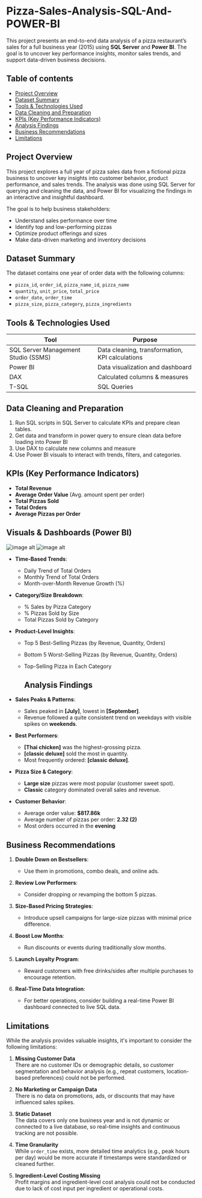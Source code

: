 # Pizza-Sales-Analysis-SQL-And-POWER-BI
This project presents an end-to-end data analysis of a pizza restaurant’s sales for a full business year (2015) using **SQL Server** and **Power BI**. The goal is to uncover key performance insights, monitor sales trends, and support data-driven business decisions.

## Table of contents

- [Project Overview](Project-Overview)
- [Dataset Summary](Dataset-Summary)
- [Tools & Technologies Used](Tools-&-Technologies-Used)
- [Data Cleaning and Preparation](Data-Cleaning-and-Preparation)
- [ KPIs (Key Performance Indicators)]( KPIs (Key-Performance-Indicators))
- [ Analysis Findings]( Analysis-Findings)
- [ Business Recommendations]( Business-Recommendations)
- [Limitations](Limitations)
  
## Project Overview

This project explores a full year of pizza sales data from a fictional pizza business to uncover key insights into customer behavior, product performance, and sales trends. The analysis was done using SQL Server for querying and cleaning the data, and Power BI for visualizing the findings in an interactive and insightful dashboard.

The goal is to help business stakeholders:
- Understand sales performance over time
- Identify top and low-performing pizzas
- Optimize product offerings and sizes
- Make data-driven marketing and inventory decisions

## Dataset Summary

The dataset contains one year of order data with the following columns:
- `pizza_id`, `order_id`, `pizza_name_id`, `pizza_name`
- `quantity`, `unit_price`, `total_price`
- `order_date`, `order_time`
- `pizza_size`, `pizza_category`, `pizza_ingredients`

## Tools & Technologies Used

| Tool      | Purpose                          |
|-----------|----------------------------------|
| SQL Server Management Studio (SSMS) | Data cleaning, transformation, KPI calculations |
| Power BI  | Data visualization and dashboard |
| DAX       | Calculated columns & measures    |
| T-SQL     | SQL Queries                      |

## Data Cleaning and Preparation

1. Run SQL scripts in SQL Server to calculate KPIs and prepare clean tables.
2. Get data and transform in power query to ensure clean data before loading into Power BI
3. Use DAX to calculate new columns and measure
4. Use Power BI visuals to interact with trends, filters, and categories.

## KPIs (Key Performance Indicators)
- **Total Revenue**
- **Average Order Value** (Avg. amount spent per order)
- **Total Pizzas Sold**
- **Total Orders**
- **Average Pizzas per Order**

## Visuals & Dashboards (Power BI)

![image alt]()
![image alt]()

- **Time-Based Trends**:
  - Daily Trend of Total Orders
  - Monthly Trend of Total Orders
  - Month-over-Month Revenue Growth (%)

- **Category/Size Breakdown**:
  - % Sales by Pizza Category
  - % Pizzas Sold by Size
  - Total Pizzas Sold by Category

- **Product-Level Insights**:
  - Top 5 Best-Selling Pizzas (by Revenue, Quantity, Orders)
  - Bottom 5 Worst-Selling Pizzas (by Revenue, Quantity, Orders)
  - Top-Selling Pizza in Each Category
 
    ##  Analysis Findings

- **Sales Peaks & Patterns**:
  - Sales peaked in **[July]**, lowest in **[September]**.
  - Revenue followed a quite consistent trend on weekdays with visible spikes on **weekends**.

- **Best Performers**:
  -  **[Thai chicken]** was the highest-grossing pizza.
  -  **[classic deluxe]** sold the most in quantity.
  - Most frequently ordered: **[classic deluxe]**.

- **Pizza Size & Category**:
  - **Large size** pizzas were most popular (customer sweet spot).
  - **Classic** category dominated overall sales and revenue.

- **Customer Behavior**:
  - Average order value: **$817.86k**
  - Average number of pizzas per order: **2.32 (2)**
  - Most orders occurred in the **evening**

## Business Recommendations

1. **Double Down on Bestsellers**:
   - Use them in promotions, combo deals, and online ads.

2. **Review Low Performers**:
   - Consider dropping or revamping the bottom 5 pizzas.

3. **Size-Based Pricing Strategies**:
   - Introduce upsell campaigns for large-size pizzas with minimal price difference.

4. **Boost Low Months**:
   - Run discounts or events during traditionally slow months.

5. **Launch Loyalty Program**:
   - Reward customers with free drinks/sides after multiple purchases to encourage retention.

6. **Real-Time Data Integration**:
   - For better operations, consider building a real-time Power BI dashboard connected to live SQL data.

## Limitations

While the analysis provides valuable insights, it's important to consider the following limitations:

1. **Missing Customer Data**  
   There are no customer IDs or demographic details, so customer segmentation and behavior analysis (e.g., repeat customers, location-based preferences) could not be performed.

2. **No Marketing or Campaign Data**  
   There is no data on promotions, ads, or discounts that may have influenced sales spikes.

3. **Static Dataset**  
   The data covers only one business year and is not dynamic or connected to a live database, so real-time insights and continuous tracking are not possible.

4. **Time Granularity**  
   While `order_time` exists, more detailed time analytics (e.g., peak hours per day) would be more accurate if timestamps were standardized or cleaned further.

5. **Ingredient-Level Costing Missing**  
   Profit margins and ingredient-level cost analysis could not be conducted due to lack of cost input per ingredient or operational costs.
